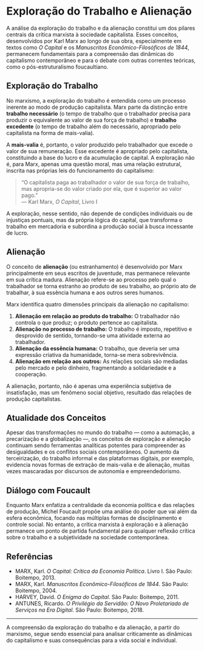# Exploração do Trabalho e Alienação

A análise da exploração do trabalho e da alienação constitui um dos pilares centrais da crítica marxista à sociedade capitalista. Esses conceitos, desenvolvidos por Karl Marx ao longo de sua obra, especialmente em textos como *O Capital* e os *Manuscritos Econômico-Filosóficos de 1844*, permanecem fundamentais para a compreensão das dinâmicas do capitalismo contemporâneo e para o debate com outras correntes teóricas, como o pós-estruturalismo foucaultiano.

## Exploração do Trabalho

No marxismo, a exploração do trabalho é entendida como um processo inerente ao modo de produção capitalista. Marx parte da distinção entre **trabalho necessário** (o tempo de trabalho que o trabalhador precisa para produzir o equivalente ao valor de sua força de trabalho) e **trabalho excedente** (o tempo de trabalho além do necessário, apropriado pelo capitalista na forma de mais-valia).

A **mais-valia** é, portanto, o valor produzido pelo trabalhador que excede o valor de sua remuneração. Esse excedente é apropriado pelo capitalista, constituindo a base do lucro e da acumulação de capital. A exploração não é, para Marx, apenas uma questão moral, mas uma relação estrutural, inscrita nas próprias leis do funcionamento do capitalismo:

> “O capitalista paga ao trabalhador o valor de sua força de trabalho, mas apropria-se do valor criado por ela, que é superior ao valor pago.”  
> — Karl Marx, *O Capital*, Livro I

A exploração, nesse sentido, não depende de condições individuais ou de injustiças pontuais, mas da própria lógica do capital, que transforma o trabalho em mercadoria e subordina a produção social à busca incessante de lucro.

## Alienação

O conceito de **alienação** (ou estranhamento) é desenvolvido por Marx principalmente em seus escritos de juventude, mas permanece relevante em sua crítica madura. Alienação refere-se ao processo pelo qual o trabalhador se torna estranho ao produto de seu trabalho, ao próprio ato de trabalhar, à sua essência humana e aos outros seres humanos.

Marx identifica quatro dimensões principais da alienação no capitalismo:

1. **Alienação em relação ao produto do trabalho:** O trabalhador não controla o que produz; o produto pertence ao capitalista.
2. **Alienação no processo de trabalho:** O trabalho é imposto, repetitivo e desprovido de sentido, tornando-se uma atividade externa ao trabalhador.
3. **Alienação da essência humana:** O trabalho, que deveria ser uma expressão criativa da humanidade, torna-se mera sobrevivência.
4. **Alienação em relação aos outros:** As relações sociais são mediadas pelo mercado e pelo dinheiro, fragmentando a solidariedade e a cooperação.

A alienação, portanto, não é apenas uma experiência subjetiva de insatisfação, mas um fenômeno social objetivo, resultado das relações de produção capitalistas.

## Atualidade dos Conceitos

Apesar das transformações no mundo do trabalho — como a automação, a precarização e a globalização —, os conceitos de exploração e alienação continuam sendo ferramentas analíticas potentes para compreender as desigualdades e os conflitos sociais contemporâneos. O aumento da terceirização, do trabalho informal e das plataformas digitais, por exemplo, evidencia novas formas de extração de mais-valia e de alienação, muitas vezes mascaradas por discursos de autonomia e empreendedorismo.

## Diálogo com Foucault

Enquanto Marx enfatiza a centralidade da economia política e das relações de produção, Michel Foucault propõe uma análise do poder que vai além da esfera econômica, focando nas múltiplas formas de disciplinamento e controle social. No entanto, a crítica marxista à exploração e à alienação permanece um ponto de partida fundamental para qualquer reflexão crítica sobre o trabalho e a subjetividade na sociedade contemporânea.

## Referências

- MARX, Karl. *O Capital: Crítica da Economia Política*. Livro I. São Paulo: Boitempo, 2013.
- MARX, Karl. *Manuscritos Econômico-Filosóficos de 1844*. São Paulo: Boitempo, 2004.
- HARVEY, David. *O Enigma do Capital*. São Paulo: Boitempo, 2011.
- ANTUNES, Ricardo. *O Privilégio da Servidão: O Novo Proletariado de Serviços na Era Digital*. São Paulo: Boitempo, 2018.

___

A compreensão da exploração do trabalho e da alienação, a partir do marxismo, segue sendo essencial para analisar criticamente as dinâmicas do capitalismo e suas consequências para a vida social e individual.